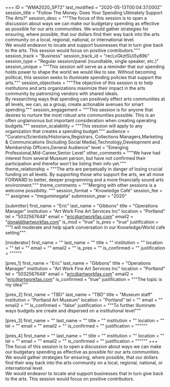 +++
ID = "WMA2020_SP72"
last_modified = "2020-05-13T00:04:37.000Z"
session_title = "Follow The Money: Does Your Spending Ultimately Support The Arts?"
session_desc = """The focus of this session is to open a discussion about ways we can make our budgetary spending as effective as possible for our arts communities.  We would gather strategies for ensuring, where possible, that our dollars find their way back into the arts community on a local, regional, national, or international level.<br>We would endeavor to locate and support businesses that in turn give back to the arts.  This session would focus on positive contributors."""
session_track = "Business"
session_track_id = "recLvGkztSUi5y89b"
session_type = "Regular session/panel (roundtable, single speaker, etc.)"
session_unique = """This session will serve as a reminder that our spending holds power to shape the world we would like to see. Without becoming political, this session seeks to illuminate spending policies that support the arts."""
session_objectives = """The objective of this session is to help institutions and arts organizations maximize their impact in the arts community by patronizing vendors with shared ideals.<br>By researching ways that spending can positively effect arts communities at all levels, we can, as a group, create actionable avenues for smart spending."""
session_engagement = """This session is for anyone that desires to nurture the most robust arts communities possible.  This is an often unglamorous but important consideration when creating operating budgets."""
session_scalability = """This session will apply to any organization that creates a spending budget."""
audience = "Curators/Scientists/Historians,Registrars, Collections Managers,Marketing & Communications (Including Social Media),Technology,Development and Membership Officers,General Audience"
level = "Emerging Professional,Mid-Career,Senior Level"
other_comments = """We have had interest from several Museum person, but have not confirmed their participation and therefor won’t be listing their info yet."""
theme_relationship = """The arts are perpetually in danger of losing crucial funding on all levels.  By supporting those who support the arts, we all move FORWARD to better, deeper programming and a more financially sound arts environment."""
theme_comments = """Merging with other sessions is a welcome possibility. """
session_format = "Knowledge Café"
session_fee = ""
assignee = "meguminegata"
submission_year = "2020"

[submitter]
first_name = "Eric"
last_name = "Gibbons"
title = "Operations Manager"
institution = "Art Work Fine Art Services Inc"
location = "Portland"
tel = "5032567648"
email = "eric@artworkfas.com"
email2 = "donald@artworkfas.com"
is_mod = "true"
is_pres = "true"
justification = """I will moderate and help spark conversation in our Knowledge/World cafe setting"""

[moderator]
first_name = ""
last_name = ""
title = ""
institution = ""
location = ""
tel = ""
email = ""
email2 = ""
is_pres = ""
is_confirmed = ""
justification = """"""

[pres_1]
first_name = "Eric"
last_name = "Gibbons"
title = "Operations Manager"
institution = "Art Work Fine Art Services Inc"
location = "Portland"
tel = "5032567648"
email = "eric@artworkfas.com"
email2 = "eric@artworkfas.com"
is_confirmed = "true"
justification = """The topic is my idea"""

[pres_2]
first_name = "TBD"
last_name = "TBD"
title = "Museum staff"
institution = "Portland Art Museum"
location = "Portland"
tel = ""
email = ""
email2 = ""
is_confirmed = "false"
justification = """To further illuminate ways budgets are create and dispersed on a institutional level"""

[pres_3]
first_name = ""
last_name = ""
title = ""
institution = ""
location = ""
tel = ""
email = ""
email2 = ""
is_confirmed = ""
justification = """"""

[pres_4]
first_name = ""
last_name = ""
title = ""
institution = ""
location = ""
tel = ""
email = ""
email2 = ""
is_confirmed = ""
justification = """"""
+++
The focus of this session is to open a discussion about ways we can make our budgetary spending as effective as possible for our arts communities.  We would gather strategies for ensuring, where possible, that our dollars find their way back into the arts community on a local, regional, national, or international level.<br>We would endeavor to locate and support businesses that in turn give back to the arts.  This session would focus on positive contributors.